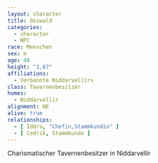 ```yaml
---
layout: character
title: Osswald
categories:
  - character
  - NPC
race: Menschen
sex: m
age: 40
height: "1,87"
affiliations:
  - Verbannte Niddarvellirs
class: Tavernenbesitzer
homes:
  - Niddarvellir
alignment: NE
alive: true
relationships:
  - [ Iddra, "Chefin,Stammkundin" ]
  - [ Cedrik, Stammkunde ]
---
```


Charismatischer Tavernenbesitzer in Niddarvellir

